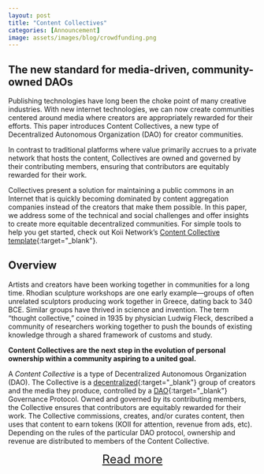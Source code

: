```yaml
---
layout: post
title: "Content Collectives"
categories: [Announcement]
image: assets/images/blog/crowdfunding.png
---
```


## The new standard for media-driven, community-owned DAOs

Publishing technologies have long been the choke point of many creative industries. With new internet technologies, we can now create communities centered around media where creators are appropriately rewarded for their efforts. This paper introduces Content Collectives, a new type of Decentralized Autonomous Organization (DAO) for creator communities.

In contrast to traditional platforms where value primarily accrues to a private network that hosts the content, Collectives are owned and governed by their contributing members, ensuring that contributors are equitably rewarded for their work.

Collectives present a solution for maintaining a public commons in an Internet that is quickly becoming dominated by content aggregation companies instead of the creators that make them possible. In this paper, we address some of the technical and social challenges and offer insights to create more equitable decentralized communities. For simple tools to help you get started, check out Koii Network’s [Content Collective template](https://koii.me/contentcollective){:target="\_blank"}.

## Overview

Artists and creators have been working together in communities for a long time. Rhodian sculpture workshops are one early example—groups of often unrelated sculptors producing work together in Greece, dating back to 340 BCE. Similar groups have thrived in science and invention. The term “thought collective,” coined in 1935 by physician Ludwig Fleck, described a community of researchers working together to push the bounds of existing knowledge through a shared framework of customs and study.

**Content Collectives are the next step in the evolution of personal ownership within a community aspiring to a united goal.**

A _Content Collective_ is a type of Decentralized Autonomous Organization (DAO). The Collective is a [decentralized](https://en.wikipedia.org/wiki/Decentralization){:target="\_blank"} group of creators and the media they produce, controlled by a [DAO](https://docs.google.com/document/d/1n-n3C4BjWheY02r-Cd8zEbwvFA-AMVxvE5uT7oScFuQ/edit#heading=h.yu3q8wm7j8ll){:target="\_blank"} Governance Protocol. Owned and governed by its contributing members, the Collective ensures that contributors are equitably rewarded for their work. The Collective commissions, creates, and/or curates content, then uses that content to earn tokens (KOII for attention, revenue from ads, etc). Depending on the rules of the particular DAO protocol, ownership and revenue are distributed to members of the Content Collective.

<div class="more" style="text-align: center;">
<a href="/Content Collectives.pdf#page=3" id="myBtn" style="font-size: 1.5rem;">Read more</a>
</div>

